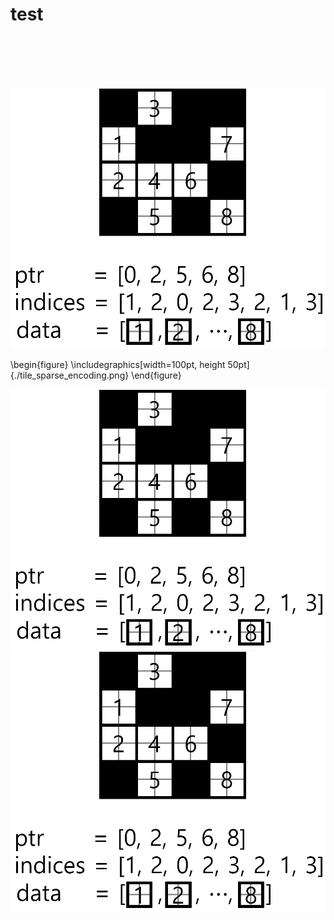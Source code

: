 # test




# <p align="center"><img scr=tile_sparse_encoding.png></p>

![Alt](./tile_sparse_encoding.png "Title")


\begin{figure}
\includegraphics[width=100pt, height 50pt]{./tile_sparse_encoding.png}
\end{figure}

<img src="./tile_sparse_encoding.png" widht="200">
<img src="./tile_sparse_encoding.png" widht="1">
